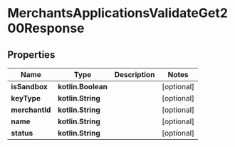 
# MerchantsApplicationsValidateGet200Response

## Properties
Name | Type | Description | Notes
------------ | ------------- | ------------- | -------------
**isSandbox** | **kotlin.Boolean** |  |  [optional]
**keyType** | **kotlin.String** |  |  [optional]
**merchantId** | **kotlin.String** |  |  [optional]
**name** | **kotlin.String** |  |  [optional]
**status** | **kotlin.String** |  |  [optional]



